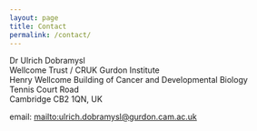```yaml
---
layout: page
title: Contact
permalink: /contact/
---
```


Dr Ulrich Dobramysl  
Wellcome Trust / CRUK Gurdon Institute  
Henry Wellcome Building of Cancer and Developmental Biology  
Tennis Court Road  
Cambridge CB2 1QN, UK  

email: <mailto:ulrich.dobramysl@gurdon.cam.ac.uk>